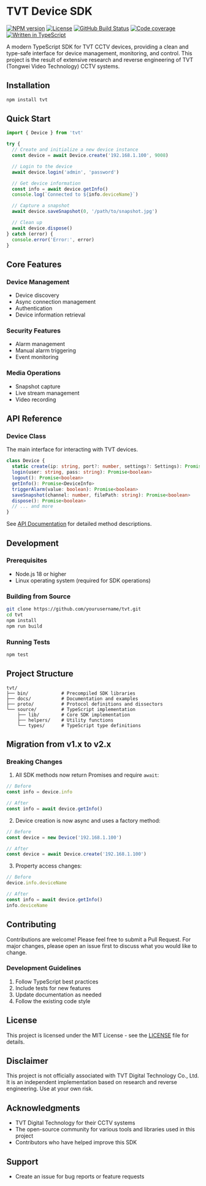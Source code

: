 # TVT Device SDK

[![NPM version](https://img.shields.io/npm/v/@2bad/tvt)](https://www.npmjs.com/package/@2bad/tvt)
[![License](https://img.shields.io/npm/l/@2bad/tvt)](https://opensource.org/license/MIT)
[![GitHub Build Status](https://img.shields.io/github/actions/workflow/status/2BAD/tvt/build.yml)](https://github.com/2BAD/tvt/actions/workflows/build.yml)
[![Code coverage](https://img.shields.io/codecov/c/github/2BAD/tvt)](https://codecov.io/gh/2BAD/tvt)
[![Written in TypeScript](https://img.shields.io/github/languages/top/2BAD/tvt)](https://www.typescriptlang.org/)

A modern TypeScript SDK for TVT CCTV devices, providing a clean and type-safe interface for device management, monitoring, and control. This project is the result of extensive research and reverse engineering of TVT (Tongwei Video Technology) CCTV systems.

## Installation

```bash
npm install tvt
```

## Quick Start

```typescript
import { Device } from 'tvt'

try {
  // Create and initialize a new device instance
  const device = await Device.create('192.168.1.100', 9008)

  // Login to the device
  await device.login('admin', 'password')

  // Get device information
  const info = await device.getInfo()
  console.log(`Connected to ${info.deviceName}`)

  // Capture a snapshot
  await device.saveSnapshot(0, '/path/to/snapshot.jpg')

  // Clean up
  await device.dispose()
} catch (error) {
  console.error('Error:', error)
}

```

## Core Features

### Device Management
- Device discovery
- Async connection management
- Authentication
- Device information retrieval

### Security Features
- Alarm management
- Manual alarm triggering
- Event monitoring

### Media Operations
- Snapshot capture
- Live stream management
- Video recording

## API Reference

### Device Class

The main interface for interacting with TVT devices.

```typescript
class Device {
  static create(ip: string, port?: number, settings?: Settings): Promise<Device>
  login(user: string, pass: string): Promise<boolean>
  logout(): Promise<boolean>
  getInfo(): Promise<DeviceInfo>
  triggerAlarm(value: boolean): Promise<boolean>
  saveSnapshot(channel: number, filePath: string): Promise<boolean>
  dispose(): Promise<boolean>
  // ... and more
}
```

See [API Documentation](source/lib/sdk.ts) for detailed method descriptions.

## Development

### Prerequisites

- Node.js 18 or higher
- Linux operating system (required for SDK operations)

### Building from Source

```bash
git clone https://github.com/yourusername/tvt.git
cd tvt
npm install
npm run build
```

### Running Tests

```bash
npm test
```

## Project Structure

```
tvt/
├── bin/            # Precompiled SDK libraries
├── docs/           # Documentation and examples
├── proto/          # Protocol definitions and dissectors
└── source/         # TypeScript implementation
    ├── lib/        # Core SDK implementation
    ├── helpers/    # Utility functions
    └── types/      # TypeScript type definitions
```

## Migration from v1.x to v2.x

### Breaking Changes

1. All SDK methods now return Promises and require `await`:
```typescript
// Before
const info = device.info

// After
const info = await device.getInfo()
```

2. Device creation is now async and uses a factory method:
```typescript
// Before
const device = new Device('192.168.1.100')

// After
const device = await Device.create('192.168.1.100')
```

3. Property access changes:
```typescript
// Before
device.info.deviceName

// After
const info = await device.getInfo()
info.deviceName
```

## Contributing

Contributions are welcome! Please feel free to submit a Pull Request. For major changes, please open an issue first to discuss what you would like to change.

### Development Guidelines

1. Follow TypeScript best practices
2. Include tests for new features
3. Update documentation as needed
4. Follow the existing code style

## License

This project is licensed under the MIT License - see the [LICENSE](LICENSE) file for details.

## Disclaimer

This project is not officially associated with TVT Digital Technology Co., Ltd. It is an independent implementation based on research and reverse engineering. Use at your own risk.

## Acknowledgments

- TVT Digital Technology for their CCTV systems
- The open-source community for various tools and libraries used in this project
- Contributors who have helped improve this SDK

## Support

- Create an issue for bug reports or feature requests
